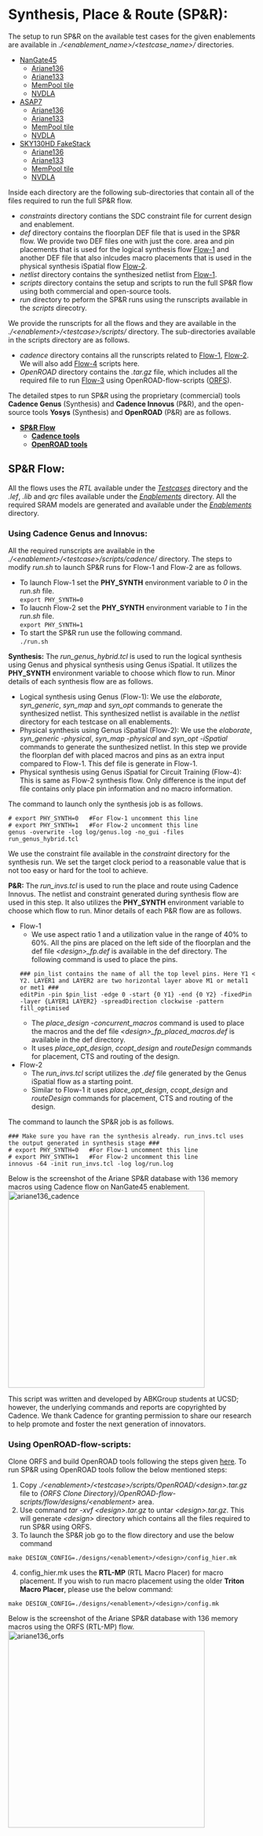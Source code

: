 # Synthesis, Place & Route (SP&R):
The setup to run SP&R on the available test cases for the given enablements are available in *./<enablement_name>/<testcase_name>/* directories.  
- [NanGate45](../Enablements/NanGate45/)
  - [Ariane136](./NanGate45/ariane136/)
  - [Ariane133](./NanGate45/ariane133/)
  - [MemPool tile](./NanGate45/mempool_tile/)
  - [NVDLA](./NanGate45/nvdla/)
- [ASAP7](../Enablements/ASAP7/)
  - [Ariane136](./ASAP7/ariane136/)
  - [Ariane133](./ASAP7/ariane133/)
  - [MemPool tile](./ASAP7/mempool_tile/)
  - [NVDLA](./ASAP7/nvdla/)
- [SKY130HD FakeStack](../Enablements/SKY130HD/)
  - [Ariane136](./SKY130HD/ariane136/)
  - [Ariane133](./SKY130HD/ariane133/)
  - [MemPool tile](./SKY130HD/mempool_tile/)
  - [NVDLA](./SKY130HD/nvdla/)

Inside each directory are the following sub-directories that contain all of the files required to run the full SP&R flow.  
  - *constraints* directory contians the SDC constraint file for current design and enablement.
  - *def* directory contains the floorplan DEF file that is used in the SP&R flow. We provide two DEF files one with just the core.
    area and pin placements that is used for the logical synthesis flow [Flow-1](./figures/flow-1.PNG) and another DEF file that also inlcudes macro placements that
    is used in the physical synthesis iSpatial flow [Flow-2](./figures/flow-2.PNG).
  - *netlist* directory contains the synthesized netlist from [Flow-1](./figures/flow-1.PNG).
  - *scripts* directory contains the setup and scripts to run the full SP&R flow using both commercial and open-source tools.
  - *run* directory to peform the SP&R runs using the runscripts available in the *scripts* direcotry.

We provide the runscripts for all the flows and they are available in the *./\<enablement\>/\<testcase\>/scripts/* directory. The sub-directories available in the scripts directory are as follows.
- *cadence* directory contains all the runscripts related to [Flow-1](./figures/flow-1.PNG), [Flow-2](./figures/flow-2.PNG). We will also add [Flow-4](./figures/flow-4.PNG) scripts here.
- *OpenROAD* directory contains the *<testcase>.tar.gz* file, which includes all the required file to run [Flow-3](./figures/flow-3.PNG) using OpenROAD-flow-scripts ([ORFS](https://github.com/The-OpenROAD-Project/OpenROAD-flow-scripts/tree/master/flow/platforms/nangate45)).

The detailed stpes to run SP&R using the proprietary (commercial) tools **Cadence Genus** (Synthesis) and **Cadence Innovus** (P&R), and the open-source tools **Yosys** (Synthesis) and **OpenROAD** (P&R) are as follows.
  - [**SP\&R Flow**](#spr-flow)
    - [**Cadence tools**](#using-cadence-genus-and-innovus)
    - [**OpenROAD tools**](#using-openroad-flow-scripts)

## **SP\&R Flow:**
All the flows uses the *RTL* available under the [*Testcases*](../Testcases/) directory and the *.lef*, *.lib* and *qrc* files available under the [*Enablements*](../Enablements/) directory. All the required SRAM models are generated and available under the [*Enablements*](../Enablements/) directory.    
  
### **Using Cadence Genus and Innovus:**
All the required runscripts are available in the *./\<enablement\>/\<testcase\>/scripts/cadence/* directory. The steps to modify *run.sh* to launch SP&R runs for Flow-1 and Flow-2 are as follows.
- To launch Flow-1 set the **PHY_SYNTH** environment variable to *0* in the *run.sh* file.  
``` export PHY_SYNTH=0 ```
- To laucnh Flow-2 set the **PHY_SYNTH** environment variable to *1* in the *run.sh* file.  
``` export PHY_SYNTH=1 ```
- To start the SP&R run use the following command.  
``` ./run.sh ```


**Synthesis:** The *run_genus_hybrid.tcl* is used to run the logical synthesis using Genus and physical synthesis using Genus iSpatial. It utilizes the **PHY_SYNTH** environment variable to choose which flow to run. Minor details of each synthesis flow are as follows.
- Logical synthesis using Genus (Flow-1): We use the *elaborate*, *syn_generic*, *syn_map* and *syn_opt* commands to generate the synthesized netlist. This synthesized netlist is available in the *netlist* directory for each testcase on all enablements.
- Physical synthesis using Genus iSpatial (Flow-2): We use the *elaborate*, *syn_generic -physical*, *syn_map -physical* and *syn_opt -iSpatial* commands to generate the sunthesized netlist. In this step we provide the floorplan def with placed macros and pins as an extra input compared to Flow-1. This def file is generate in Flow-1.
- Physical synthesis using Genus iSpatial for Circuit Training (Flow-4): This is same as Flow-2 synthesis flow. Only difference is the input def file contains only place pin information and no macro information.

The command to launch only the synthesis job is as follows.
```
# export PHY_SYNTH=0   #For Flow-1 uncomment this line
# export PHY_SYNTH=1   #For Flow-2 uncomment this line
genus -overwrite -log log/genus.log -no_gui -files run_genus_hybrid.tcl
```  
We use the constraint file available in the *constraint* directory for the synthesis run. We set the target clock period to a reasonable value that is not too easy or hard for the tool to achieve.

**P\&R:** The *run_invs.tcl* is used to run the place and route using Cadence Innovus. The netlist and constraint generated during synthesis flow are used in this step. It also utilizes the **PHY_SYNTH** environment variable to choose which flow to run. Minor details of each P&R flow are as follows.
- Flow-1
  - We use aspect ratio 1 and a utilization value in the range of 40% to 60%. All the pins are placed on the left side of the floorplan and the def file *\<design\>_fp.def* is available in the def directory. The following command is used to place the pins.  
  ```
  ### pin_list contains the name of all the top level pins. Here Y1 < Y2. LAYER1 and LAYER2 are two horizontal layer above M1 or metal1 or met1 ###
  editPin -pin $pin_list -edge 0 -start {0 Y1} -end {0 Y2} -fixedPin -layer {LAYER1 LAYER2} -spreadDirection clockwise -pattern fill_optimised
  ```
  - The *place_design -concurrent_macros* command is used to place the macros and the def file *\<design\>_fp_placed_macros.def* is available in the def directory.
  - It uses *place_opt_design*, *ccopt_design* and *routeDesign* commands for placement, CTS and routing of the design.
- Flow-2
  - The *run_invs.tcl* script utilizes the *.def* file generated by the Genus iSpatial flow as a starting point.
  - Similar to Flow-1 it uses *place_opt_design*, *ccopt_design* and *routeDesign* commands for placement, CTS and routing of the design.

The command to launch the SP&R job is as follows.  
```
### Make sure you have ran the synthesis already. run_invs.tcl uses the output generated in synthesis stage ###
# export PHY_SYNTH=0   #For Flow-1 uncomment this line
# export PHY_SYNTH=1   #For Flow-2 uncomment this line
innovus -64 -init run_invs.tcl -log log/run.log
```  

Below is the screenshot of the Ariane SP\&R database with 136 memory macros using Cadence flow on NanGate45 enablement.  
<img src="./NanGate45/ariane136/screenshots/Ariane136_Innovus_Genus.png" alt="ariane136_cadence" width="400"/>

This script was written and developed by ABKGroup students at UCSD; however, the underlying commands and reports are copyrighted by Cadence. We thank Cadence for granting permission to share our research to help promote and foster the next generation of innovators.  

### **Using OpenROAD-flow-scripts:**
Clone ORFS and build OpenROAD tools following the steps given [here](https://github.com/The-OpenROAD-Project/OpenROAD-flow-scripts). To run SP&R using OpenROAD tools follow the below mentioned steps:  
1. Copy *./\<enablement\>/\<testcase\>/scripts/OpenROAD/\<design\>.tar.gz* file to *{ORFS Clone Directory}/OpenROAD-flow-scripts/flow/designs/\<enablement\>* area.
2. Use command *tar -xvf \<design\>.tar.gz* to untar *\<design\>.tar.gz*. This will generate *\<design\>* directory which contains all the files required to run SP&R using ORFS.
3. To launch the SP&R job go to the flow directory and use the below command
  ```
  make DESIGN_CONFIG=./designs/<enablement>/<design>/config_hier.mk
  ```
4. config_hier.mk uses the **RTL-MP** (RTL Macro Placer) for macro placement. If you wish to run macro placement using the older **Triton Macro Placer**, please use the below command:
  ```
  make DESIGN_CONFIG=./designs/<enablement>/<design>/config.mk
  ```  

Below is the screenshot of the Ariane SP\&R database with 136 memory macros using the ORFS (RTL-MP) flow.  
<img src="./NanGate45/ariane136/screenshots/Ariane136_ORFS_SPNR.png" alt="ariane136_orfs" width="400"/>